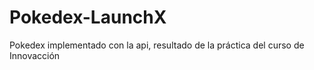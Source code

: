 # Pokedex-LaunchX
Pokedex implementado con la api, resultado de la práctica del curso de Innovacción
